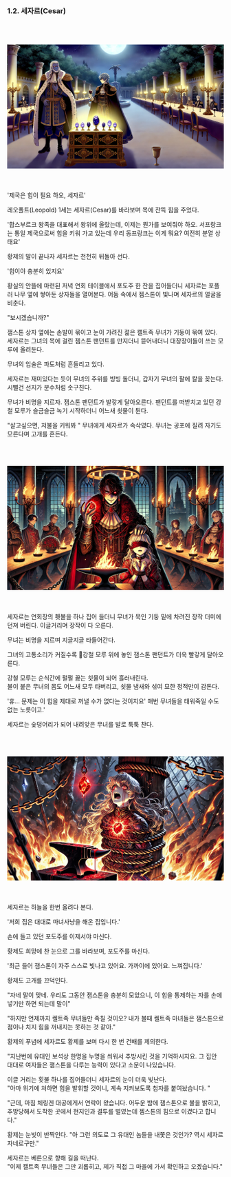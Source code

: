 
### 1.2. 세자르(Cesar)
<br><br><br>
![alt text](./images/ch-01-2-cesar-01.png)
<br><br><br>

'제국은 힘이 필요 하오, 세자르' <br>

레오폴트(Leopold) 1세는 세자르(Cesar)를 바라보며 목에 잔뜩 힘을 주었다. <br>

'합스부르크 왕족을 대표해서 왕위에 올랐는데, 이제는 뭔가를 보여줘야 하오. 서프랑크는 통일 제국으로써 힘을 키워 가고 있는데 우리 동프랑크는 이게 뭐요? 여전히 분열 상태요'<br>

황제의 말이 끝나자 세자르는 천천히 뒤돌아 선다.<br>

'힘이야 충분히 있지요'<br>

황실의 안뜰에 마련된 저녁 연회 테이블에서 포도주 한 잔을 집어들더니 세자르는 포플러 나무 옆에 쌓아둔 상자들을 열어본다. 어둠 속에서 젬스톤이 빛나며 세자르의 얼굴을 비춘다.<br>

"보시겠습니까?"<br>

잼스톤 상자 옆에는 손발이 묶이고 눈이 가려진 젊은 캘트족 무녀가 기둥이 묶여 있다. 세자르는 그녀의 목에 걸린 젬스톤 팬던트를 만지더니 뜯어내더니 대장장이들이 쓰는 모루에 올려둔다.<br>

무녀의 입술은 파도처럼 흔들리고 있다. <br>

세자르는 재미있다는 듯이 무녀의 주위를 빙빙 돌더니, 갑자기 무녀의 팔에 칼을 꽂는다. 시뻘건 선지가 분수처럼 솟구친다.<br>

무녀가 비명을 지르자. 잼스톤 팬던트가 발갛게 달아오른다. 팬던트를 떠받치고 있던 강철 모루가 슬금슬금 녹기 시작하더니 어느새 쇳물이 튄다.<br>

"살고싶으면, 저불을 키워봐 " 무녀에게 세자르가 속삭였다. 무녀는 공포에 질려 자기도 모른다며 고개를 흔든다.<br>

<br><br><br>
![alt text](./images/ch-01-2-cesar-02.png)
<br><br><br>

세자르는 연회장의 횃불을 하나 집어 들더니 무녀가 묵인 기둥 밑에 차려진 장작 더미에 던져 버린다. 이글거리며 장작이 다 오른다.<br>

무녀는 비명을 지르며 지글지글 타들어간다. <br>

그녀의 고통소리가 커질수록 강철 모루 위에 놓인 잼스톤 팬던트가 더욱 빨갛게 달아오른다. <br>

강철 모루는 순식간에 펄펄 끓는 쇳물이 되어 흘러내린다. <br>
불이 붙은 무녀의 몸도 어느새 모두 타버리고, 쇳물 냄새와 섞여 묘한 정적만이 감돈다.<br>

'휴... 문제는 이 힘을 제대로 꺼낼 수가 없다는 것이지요' 매번 무녀들을 태워죽일 수도 없는 노릇이고.'<br>

세자르는 숯덩어리가 되어 내려앚은 무녀를 발로 툭툭 찬다.<br>

<br><br><br>
![alt text](./images/ch-01-2-cesar-03.png)
<br><br><br>

세자르는 하늘을 한번 올려다 본다.<br>

'저희 집은 대대로 마녀사냥을 해온 집입니다.'<br>

손에 들고 있던 포도주를 이제서야 마신다.<br>

황제도 희망에 찬 눈으로 그를 바라보며, 포도주를 마신다. <br>

'최근 들어 잼스톤이 자주 스스로 빛나고 있어요. 가까이에 있어요. 느껴집니다.'<br>

황제도 고개를 끄덕인다. <br>

"자네 말이 맞네. 우리도 그동안 잼스톤을 충분히 모았으니, 이 힘을 통제하는 자를 손에 넣기만 하면 되는데 말이"<br>

"하지만 언제까지 켈트족 무녀들만 족칠 것이오? 내가 볼때 켈트족 마녀들은 잼스톤으로 점이나 치지 힘을 꺼내지는 못하는 것 같아." <br>

황제의 푸념에 세자르도 황제를 보며 다시 한 번 건배를 제의한다. <br>

"지난번에 유대인 보석상 한명을 누명을 씌워서 추방시킨 것을 기억하시지요. 그 집안 대대로 여자들은 잼스톤을 다루는 능력이 있다고 소문이 나있습니다.

이글 거리는 횟불 하나를 집어들더니 세자르의 눈이 더욱 빛난다.<br>
"아마 위기에 처하면 힘을 발휘할 것이니, 계속 지켜보도록 첩자를 붙여놨습니다. " <br>

"근데, 마침 체링겐 대공에게서 연락이 왔습니다. 어두운 밤에 잼스톤으로 불을 밝히고, 추방당해서 도착한 곳에서 현지인과 결투를 벌였는데 젬스톤의 힘으로 이겼다고 합니다."<br>

황제는 눈빛이 반짝인다. "아 그런 의도로 그 유대인 놈들을 내쫓은 것인가? 역시 세자르 자네로구만."<br>

세자르는 베른으로 향해 길을 떠난다. <br>
"이제 캘트족 무녀들은 그만 괴롭히고, 제가 직접 그 마을에 가서 확인하고 오겠습니다."<br>
